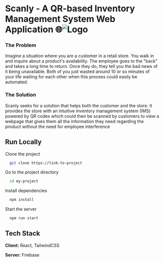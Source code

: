 #  Scanly - A QR-based Inventory Management System Web Application 🌐![Logo](https://i.imgur.com/SnPlQUE.png)

### **The Problem**
Imagine a situation where you are a customer in a retail store. You walk in and inquire about a product's availability. The employee goes to the "back" and takes a long time to return. Once they do, they tell you the bad news of it being unavailable. Both of you just wasted around 10 or so minutes of your life waiting for each other when this process could easily be automated.

### **The Solution**
Scanly seeks for a solution that helps both the customer and the store. It provides the store with an intuitive inventory management system (IMS) powered by QR codes which could then be scanned by customers to view a webpage that gives them all the information they need regarding the product without the need for employee interference
## Run Locally 
Clone the project

```bash
  git clone https://link-to-project
```

Go to the project directory

```bash
  cd my-project
```

Install dependencies

```bash
  npm install
```

Start the server

```bash
  npm run start
```
## Tech Stack

**Client:** React, TailwindCSS

**Server:** Firebase